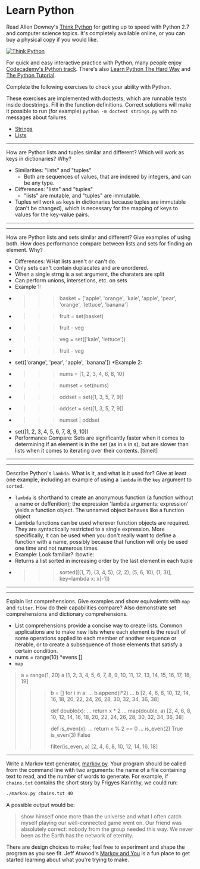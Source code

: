 # Learn Python

Read Allen Downey's [Think Python](http://www.greenteapress.com/thinkpython/) for getting up to speed with Python 2.7 and computer science topics. It's completely available online, or you can buy a physical copy if you would like.

[![Think Python](img/think_python.png)](http://www.greenteapress.com/thinkpython/)

For quick and easy interactive practice with Python, many people enjoy [Codecademy's Python track](http://www.codecademy.com/en/tracks/python). There's also [Learn Python The Hard Way](http://learnpythonthehardway.org/book/) and [The Python Tutorial](https://docs.python.org/2/tutorial/).

Complete the following exercises to check your ability with Python.

These exercises are implemented with doctests, which are runnable tests inside docstrings. Fill in the function definitions. Correct solutions will make it possible to run (for example) `python -m doctest strings.py` with no messages about failures.

 * [Strings](python/strings.py)
 * [Lists](python/lists.py)


---

How are Python lists and tuples similar and different? Which will work as keys in dictionaries? Why?

* Similarities: "lists" and "tuples" 
  * Both are sequences of values, that are indexed by integers, and can be any type.
* Differences: "lists" and "tuples"
  * "lists" are mutable, and "tuples" are immutable.
* Tuples will work as keys in dictionaries because tuples are immutable (can't be changed), which is necessary for the mapping of keys to values for the key-value pairs.

---


---

How are Python lists and sets similar and different? Give examples of using both. How does performance compare between lists and sets for finding an element. Why?

* Differences: WHat lists aren't or can't do.
 * Only sets can't contain duplacates and are unordered.
 * When a single strng is a set argument, the charaters are split
 * Can perform unions, intersetions, etc. on sets
* Example 1:
 * >>> basket = ['apple', 'orange', 'kale', 'apple', 'pear', 'orange', 'lettuce', 'banana']
 * >>> fruit = set(basket)
 * >>> fruit - veg
 * >>> veg = set(['kale', 'lettuce'])
 * >>> fruit - veg
 * set(['orange', 'pear', 'apple', 'banana'])
*Example 2:
 * >>> nums = [1, 2, 3, 4, 6, 8, 10]
 * >>> numset = set(nums)
 * >>> oddset = set([1, 3, 5, 7, 9])
 * >>> oddset = set([1, 3, 5, 7, 9])
 * >>> numset | oddset
 * set([1, 2, 3, 4, 5, 6, 7, 8, 9, 10])
* Performance Compare: Sets are significantly faster when it comes to determining if an element is in the set (as in x in s), but are slower than lists when it comes to iterating over their contents. [timeit]

---


---

Describe Python's `lambda`. What is it, and what is it used for? Give at least one example, including an example of using a `lambda` in the `key` argument to `sorted`.

* `lambda` is shorthand to create an anonymous function (a function without a name or deffenition); the expression 'lambda arguments: expression' yields a function object. The unnamed object behaves like a function object
* Lambda functions can be used wherever function objects are required. They are syntactically restricted to a single expression. More specifically, it can be used when you don't really want to define a function with a name, possibly because that function will only be used one time and not numerous times.
* Example: Look familiar? :bowtie: 
 *   Returns a list sorted in increasing order by the last element in each tuple
 *   >>> sorted([(1, 7), (3, 4, 5), (2, 2), (5, 6, 10), (1, 3)], key=lambda x: x[-1])

---


---

Explain list comprehensions. Give examples and show equivalents with `map` and `filter`. How do their capabilities compare? Also demonstrate set comprehensions and dictionary comprehensions.

* List comprehensions provide a concise way to create lists. Common applications are to make new lists where each element is the result of some operations applied to each member of another sequence or iterable, or to create a subsequence of those elements that satisfy a certain condition.
* nums = range(10)
 *evens []  
* `map`
> a = range(1, 20)
> a
[1, 2, 3, 4, 5, 6, 7, 8, 9, 10, 11, 12, 13, 14, 15, 16, 17, 18, 19]
>>> b = []
>>> for i in a:
...   b.append(i*2)
...
>>> b
[2, 4, 6, 8, 10, 12, 14, 16, 18, 20, 22, 24, 26, 28, 30, 32, 34, 36, 38]
>>>
>>> def double(x):
...   return x * 2
...
>>> map(double, a)
[2, 4, 6, 8, 10, 12, 14, 16, 18, 20, 22, 24, 26, 28, 30, 32, 34, 36, 38]
>>>
>>> def is_even(x):
...   return x % 2 == 0
...
>>> is_even(2)
True
>>> is_even(3)
False
>>>
>>> filter(is_even, a)
[2, 4, 6, 8, 10, 12, 14, 16, 18]
---


Write a Markov text generator, [markov.py](python/markov.py). Your program should be called from the command line with two arguments: the name of a file containing text to read, and the number of words to generate. For example, if `chains.txt` contains the short story by Frigyes Karinthy, we could run:

```bash
./markov.py chains.txt 40
```

A possible output would be:

> show himself once more than the universe and what I often catch myself playing our well-connected game went on. Our friend was absolutely correct: nobody from the group needed this way. We never been as the Earth has the network of eternity.

There are design choices to make; feel free to experiment and shape the program as you see fit. Jeff Atwood's [Markov and You](http://blog.codinghorror.com/markov-and-you/) is a fun place to get started learning about what you're trying to make.

